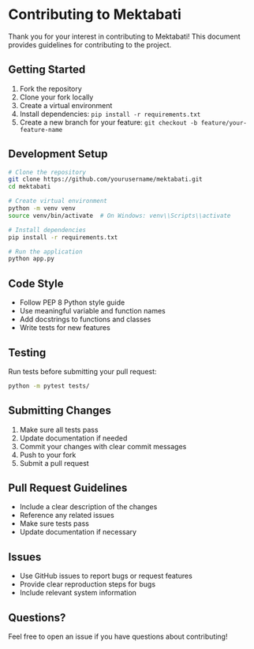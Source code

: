 # Contributing to Mektabati

Thank you for your interest in contributing to Mektabati! This document provides guidelines for contributing to the project.

## Getting Started

1. Fork the repository
2. Clone your fork locally
3. Create a virtual environment
4. Install dependencies: `pip install -r requirements.txt`
5. Create a new branch for your feature: `git checkout -b feature/your-feature-name`

## Development Setup

```bash
# Clone the repository
git clone https://github.com/yourusername/mektabati.git
cd mektabati

# Create virtual environment
python -m venv venv
source venv/bin/activate  # On Windows: venv\\Scripts\\activate

# Install dependencies
pip install -r requirements.txt

# Run the application
python app.py
```

## Code Style

- Follow PEP 8 Python style guide
- Use meaningful variable and function names
- Add docstrings to functions and classes
- Write tests for new features

## Testing

Run tests before submitting your pull request:

```bash
python -m pytest tests/
```

## Submitting Changes

1. Make sure all tests pass
2. Update documentation if needed
3. Commit your changes with clear commit messages
4. Push to your fork
5. Submit a pull request

## Pull Request Guidelines

- Include a clear description of the changes
- Reference any related issues
- Make sure tests pass
- Update documentation if necessary

## Issues

- Use GitHub issues to report bugs or request features
- Provide clear reproduction steps for bugs
- Include relevant system information

## Questions?

Feel free to open an issue if you have questions about contributing!
